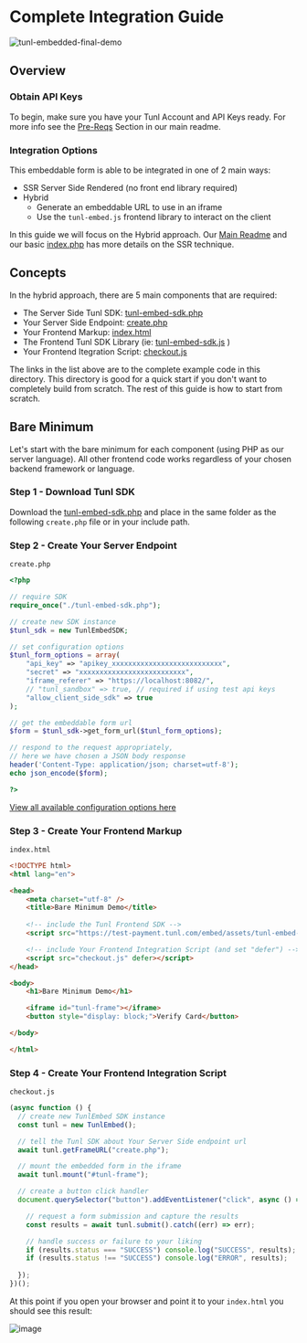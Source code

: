 # Complete Integration Guide

![tunl-embedded-final-demo](https://user-images.githubusercontent.com/2927894/230153145-2dfb6ac8-7194-4282-87df-27da687d58aa.gif)

## Overview

### Obtain API Keys

To begin, make sure you have your Tunl Account and API Keys ready.  For more info see the [Pre-Reqs](https://github.com/CKC-Technologies/tunl-embedded-payment-form#pre-reqs) Section in our main readme.

### Integration Options

This embeddable form is able to be integrated in one of 2 main ways:

- SSR Server Side Rendered (no front end library required)
- Hybrid
  - Generate an embeddable URL to use in an iframe
  - Use the `tunl-embed.js` frontend library to interact on the client
  
In this guide we will focus on the Hybrid approach.  Our [Main Readme](https://github.com/CKC-Technologies/tunl-embedded-payment-form#tunl-embeddable-form-documentation) and our basic [index.php](https://github.com/CKC-Technologies/tunl-embedded-payment-form/blob/main/src/index.php) has more details on the SSR technique.

## Concepts

In the hybrid approach, there are 5 main components that are required:

- The Server Side Tunl SDK: [tunl-embed-sdk.php](https://github.com/CKC-Technologies/tunl-embedded-payment-form/blob/main/src/tunl-embed-sdk.php)
- Your Server Side Endpoint: [create.php](https://github.com/CKC-Technologies/tunl-embedded-payment-form/blob/main/src/complete-example/create.php)
- Your Frontend Markup: [index.html](https://github.com/CKC-Technologies/tunl-embedded-payment-form/blob/main/src/complete-example/index.html)
- The Frontend Tunl SDK Library (ie: [tunl-embed-sdk.js](https://github.com/CKC-Technologies/tunl-embedded-payment-form/blob/main/src/tunl-embed-sdk.js) )
- Your Frontend Itegration Script: [checkout.js](https://github.com/CKC-Technologies/tunl-embedded-payment-form/blob/main/src/complete-example/checkout.js)


The links in the list above are to the complete example code in this directory.  This directory is good for a quick start if you don't want to completely build from scratch.  The rest of this guide is how to start from scratch.

## Bare Minimum

Let's start with the bare minimum for each component (using PHP as our server language). All other frontend code works regardless of your chosen backend framework or language.

### Step 1 - Download Tunl SDK

Download the [tunl-embed-sdk.php](https://github.com/CKC-Technologies/tunl-embedded-payment-form/blob/main/src/tunl-embed-sdk.php) and place in the same folder as the following `create.php` file or in your include path.

### Step 2 - Create Your Server Endpoint

`create.php`

```php
<?php

// require SDK
require_once("./tunl-embed-sdk.php");

// create new SDK instance
$tunl_sdk = new TunlEmbedSDK;

// set configuration options
$tunl_form_options = array(
    "api_key" => "apikey_xxxxxxxxxxxxxxxxxxxxxxxxxxx",
    "secret" => "xxxxxxxxxxxxxxxxxxxxxxxxxx",
    "iframe_referer" => "https://localhost:8082/",
    // "tunl_sandbox" => true, // required if using test api keys
    "allow_client_side_sdk" => true
);

// get the embeddable form url
$form = $tunl_sdk->get_form_url($tunl_form_options);

// respond to the request appropriately, 
// here we have chosen a JSON body response
header('Content-Type: application/json; charset=utf-8');
echo json_encode($form);

?>
```

[View all available configuration options here](https://github.com/CKC-Technologies/tunl-embedded-payment-form/blob/main/README.md#all-available-options)

### Step 3 - Create Your Frontend Markup

`index.html`

```html
<!DOCTYPE html>
<html lang="en">

<head>
    <meta charset="utf-8" />
    <title>Bare Minimum Demo</title>
    
    <!-- include the Tunl Frontend SDK -->
    <script src="https://test-payment.tunl.com/embed/assets/tunl-embed-sdk.js"></script>

    <!-- include Your Frontend Integration Script (and set "defer") -->
    <script src="checkout.js" defer></script>
</head>

<body>
    <h1>Bare Minimum Demo</h1>

    <iframe id="tunl-frame"></iframe>
    <button style="display: block;">Verify Card</button>

</body>

</html>
```

### Step 4 - Create Your Frontend Integration Script

`checkout.js`

```javascript
(async function () {
  // create new TunlEmbed SDK instance
  const tunl = new TunlEmbed();

  // tell the Tunl SDK about Your Server Side endpoint url
  await tunl.getFrameURL("create.php");

  // mount the embedded form in the iframe
  await tunl.mount("#tunl-frame");

  // create a button click handler
  document.querySelector("button").addEventListener("click", async () => {

    // request a form submission and capture the results
    const results = await tunl.submit().catch((err) => err);

    // handle success or failure to your liking
    if (results.status === "SUCCESS") console.log("SUCCESS", results);
    if (results.status !== "SUCCESS") console.log("ERROR", results);
    
  });
})();
```

At this point if you open your browser and point it to your `index.html` you should see this result:

![image](https://user-images.githubusercontent.com/2927894/230185387-4055f303-f6bb-45bf-81c7-edef3f15545e.png)
